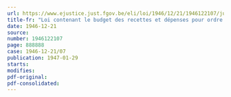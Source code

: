```yaml
---
url: https://www.ejustice.just.fgov.be/eli/loi/1946/12/21/1946122107/justel
title-fr: "Loi contenant le budget des recettes et dépenses pour ordre pour l'exercice 1946"
date: 1946-12-21
source:
number: 1946122107
page: 888888
case: 1946-12-21/07
publication: 1947-01-29
starts:
modifies:
pdf-original:
pdf-consolidated:
---
```


